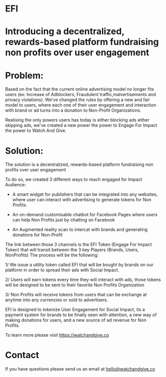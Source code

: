 # EFI

# Introducing a decentralized, rewards-based platform fundraising non profits over user engagement # 

# Problem:

Based on the fact that the current online advertising model no longer fits users (ex: Increase of Adblockers, Fraudulent traffic,malvertisements and privacy violations). We've changed the rules by offering a new and fair model to users, where each one of their user engagement and interaction with brand or ad turns into a donation to Non-Profit Organizations.

Realising the only powers users has today is either blocking ads either skipping ads, we've created a new power the power to Engage For Impact the power to Watch And Give.


# Solution:

The solution is a decentralized, rewards-based platform fundraising non profits over user engagement

To do so, we created 3 different ways to reach engaged for Impact Audience:

- A smart widget for publishers that can be integrated into any websites, where user can interact with advertising to generate tokens for Non Profits.

- An on-demand customisable chatbot for Facebook Pages where users can help Non Profits just by chatting on Facebook

- An Augmented reality scan to intercat with brands and generating donations for Non-Profit

The link between those 3 channels is the EFI Token (Engage For Impact Token) that will transit between the 3 key Players (Brands, Users, NonProfits)
The process will be the following:

1/ We issue a utility token called EFI that will be bought by brands on our platform in order to spread their ads with Social Impact.

2/ Users will earn tokens every time they will interact with ads, those tokens will be designed to be sent to their favorite Non Profits Organization

3/ Non Profits will receive tokens from users that can be exchange at anytime into any currencies or sold to advertisers. 

EFI is designed to tokenize User Engagement for Social Impact, its a payment system for brands to be finally seen with attention, a new way of making donations for users, and a new source of ad revenue for Non Profits.


To learn more please visit https://watchandgive.co

# Contact

If you have questions please send us an email at hello@watchandgive.co

